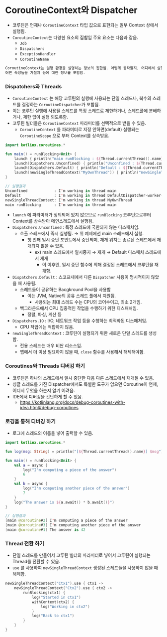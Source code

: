 # CoroutineContext와 Dispatcher

- 코루틴은 언제나 `CoroutineContext` 타입 값으로 표현되는 일부 Context 상에서 실행됨.
- `CoroutineContext`는 다양한 요소의 집합임 주요 요소는 다음과 같음.
    - `Job`
    - `Dispatchers`
    - `ExceptionHandler`
    - `CoroutineName`

```kotlin
CoroutineContext는 실행 환경을 설명하는 정보의 집합임. 어떻게 동작할지, 어디에서 실행될지
어떤 속성들을 가질지 등에 대한 정보를 포함함.
```

### Dispatchers와 Threads

- `CoroutineContext` 는 해당 코루틴의 실행에 사용되는 단일 스레드나, 복수의 스레드를 결정하는 `CoroutineDispatcher`가 포함됨.
- 이는 코루틴 실행에 사용될 스레드를 특정 스레드로 제한하거나, 스레드풀에 분배하거나, 제한 없이 실행 되도록함.
- 코루틴 빌더들은 `CoroutineContext` 파라미터를 선택적으로 받을 수 있음.
    - `CoroutineContext` 를 파라미터로 지정 안하면(default) 실행되는 `CoroutineScope` 으로 부터 Context를 상속받음.

```kotlin
import kotlinx.coroutines.*

fun main() = runBlocking<Unit> {
    launch { println("main runBlocking : ${Thread.currentThread().name}") }
    launch(Dispatchers.Unconfined) { println("Unconfined : ${Thread.currentThread().name}") }
    launch(Dispatchers.Default) { println("Default : ${Thread.currentThread().name}") }
    launch(newSingleThreadContext("MyOwnThread")) { println("newSingleThreadContext : ${Thread.currentThread().name}") }
}

// 실행결과
Unconfined            : I'm working in thread main
Default               : I'm working in thread DefaultDispatcher-worker-1
newSingleThreadContext: I'm working in thread MyOwnThread
main runBlocking      : I'm working in thread main
```

- `launch` 에 파라미터가 정의되어 있지 않으므로 `runBlocking` 코루틴으로부터 Context를 상속받아 메인스레드에서 실행됨.
- `Dispatchers.Unconfined` : 특정 스레드에 국한되지 않는 디스패처임.
    - 호출 스레드에서 즉시 실행됨. → 위 예제에선 main 스레드에서 실행.
        - 첫 번째 일시 중단 포인트에서 중단되며, 재개 위치는 종료된 스레드에서 재개되지 않을 수 있음.
            - ex) main 스레드에서 일시중지 → 재개 → Default 디스패처 스레드에서 재개
                - 이 이후엔, 일시 중단 함수에 의해 결정된 스레드에서 코루틴을 재개함.
- `Dispatchers.Default` : 스코프내에서 다른 `Dispatcher` 사용이 명시적이지 않았을 때 사용됨.
    - 스레드들이 공유하는 Bacgkround Pool을 사용함
        - 이는 JVM, Native의 공유 스레드 풀에서 지원됨.
            - 사용되는 최대 스레드 수는 CPU의 코어수이고, 최소 2개임.
    - 백그라운드에서 CPU 집중적인 작업을 수행하기 위한 디스패처임.
        - 정렬, 파싱, 계산 등
- `Dispatchers.IO` : I/O, 네트워크 작업 등을 수행하는 최적화된 디스패처임.
    - CPU 작업에는 적합하지 않음.
- `newSingleThreadContext` : 코루틴이 실행되기 위한 새로운 단일 스레드를 생성함.
    - 전용 스레드는 매우 비싼 리소스임.
    - 앱에서 더 이상 필요하지 않을 때, `close` 함수를 사용해서 해제해야함.

### ****Coroutines와 Threads 디버깅 하기****

- 코루틴은 하나의 스레드에서 일시 중단한 다음 다른 스레드에서 재개될 수 있음.
- 싱글 스레드를 가진 Dispatcher에서도 특별한 도구가 없으면 Coroutine이 언제, 어디서 무엇을 하는지 알기 어려움.
- IDE에서 디버깅을 간단하게 할 수 있음.
    - https://kotlinlang.org/docs/debug-coroutines-with-idea.html#debug-coroutines

### 로깅을 통해 디버깅 하기

- 로그에 스레드의 이름을 넣어 출력할 수 있음.

```kotlin
import kotlinx.coroutines.*

fun log(msg: String) = println("[${Thread.currentThread().name}] $msg")

fun main() = runBlocking<Unit> {
    val a = async {
        log("I'm computing a piece of the answer")
        6
    }
    val b = async {
        log("I'm computing another piece of the answer")
        7
    }
    log("The answer is ${a.await() * b.await()}")    
}

// 실행결과
[main @coroutine#2] I'm computing a piece of the answer
[main @coroutine#3] I'm computing another piece of the answer
[main @coroutine#1] The answer is 42
```

### Thread 전환 하기

- 단일 스레드를 만들어서 코루틴 빌더의 파라미터로 넣어서 코루틴이 실행되는 Thread를 전환할 수 있음.
- `use` 를 사용하여 `newSingleThreadContext` 생성된 스레드들을 사용하지 않을 때 해제함.

```kotlin
newSingleThreadContext("Ctx1").use { ctx1 ->
    newSingleThreadContext("Ctx2").use { ctx2 ->
        runBlocking(ctx1) {
            log("Started in ctx1")
            withContext(ctx2) {
                log("Working in ctx2")
            }
            log("Back to ctx1")
        }
    }
}
```
